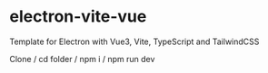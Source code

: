 # electron-vite-vue

Template for Electron with Vue3, Vite, TypeScript and TailwindCSS

Clone / cd folder / npm i / npm run dev
